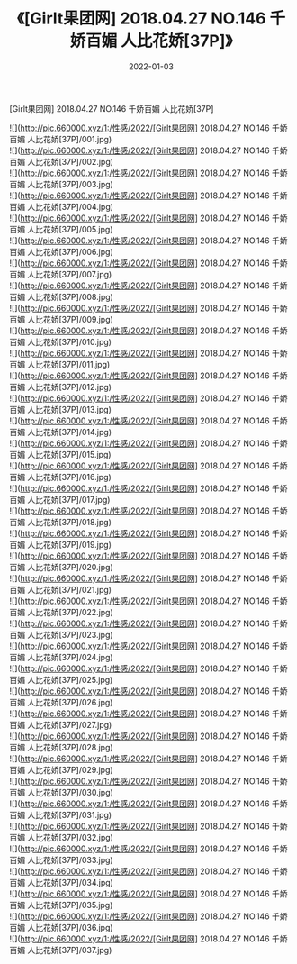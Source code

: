 ﻿---
layout: post
title:  《[Girlt果团网] 2018.04.27 NO.146 千娇百媚 人比花娇[37P]》
date:   2022-01-03
img: http://pic.660000.xyz/1:/性感/2022/[Girlt果团网] 2018.04.27 NO.146 千娇百媚 人比花娇[37P]/000.jpg
categories: [美女, 清纯, 唯美]
---

[Girlt果团网] 2018.04.27 NO.146 千娇百媚 人比花娇[37P]

  ![](http://pic.660000.xyz/1:/性感/2022/[Girlt果团网] 2018.04.27 NO.146 千娇百媚 人比花娇[37P]/001.jpg) <br> ![](http://pic.660000.xyz/1:/性感/2022/[Girlt果团网] 2018.04.27 NO.146 千娇百媚 人比花娇[37P]/002.jpg) <br> ![](http://pic.660000.xyz/1:/性感/2022/[Girlt果团网] 2018.04.27 NO.146 千娇百媚 人比花娇[37P]/003.jpg) <br> ![](http://pic.660000.xyz/1:/性感/2022/[Girlt果团网] 2018.04.27 NO.146 千娇百媚 人比花娇[37P]/004.jpg) <br> ![](http://pic.660000.xyz/1:/性感/2022/[Girlt果团网] 2018.04.27 NO.146 千娇百媚 人比花娇[37P]/005.jpg) <br> ![](http://pic.660000.xyz/1:/性感/2022/[Girlt果团网] 2018.04.27 NO.146 千娇百媚 人比花娇[37P]/006.jpg) <br> ![](http://pic.660000.xyz/1:/性感/2022/[Girlt果团网] 2018.04.27 NO.146 千娇百媚 人比花娇[37P]/007.jpg) <br> ![](http://pic.660000.xyz/1:/性感/2022/[Girlt果团网] 2018.04.27 NO.146 千娇百媚 人比花娇[37P]/008.jpg) <br> ![](http://pic.660000.xyz/1:/性感/2022/[Girlt果团网] 2018.04.27 NO.146 千娇百媚 人比花娇[37P]/009.jpg) <br> ![](http://pic.660000.xyz/1:/性感/2022/[Girlt果团网] 2018.04.27 NO.146 千娇百媚 人比花娇[37P]/010.jpg) <br> ![](http://pic.660000.xyz/1:/性感/2022/[Girlt果团网] 2018.04.27 NO.146 千娇百媚 人比花娇[37P]/011.jpg) <br> ![](http://pic.660000.xyz/1:/性感/2022/[Girlt果团网] 2018.04.27 NO.146 千娇百媚 人比花娇[37P]/012.jpg) <br> ![](http://pic.660000.xyz/1:/性感/2022/[Girlt果团网] 2018.04.27 NO.146 千娇百媚 人比花娇[37P]/013.jpg) <br> ![](http://pic.660000.xyz/1:/性感/2022/[Girlt果团网] 2018.04.27 NO.146 千娇百媚 人比花娇[37P]/014.jpg) <br> ![](http://pic.660000.xyz/1:/性感/2022/[Girlt果团网] 2018.04.27 NO.146 千娇百媚 人比花娇[37P]/015.jpg) <br> ![](http://pic.660000.xyz/1:/性感/2022/[Girlt果团网] 2018.04.27 NO.146 千娇百媚 人比花娇[37P]/016.jpg) <br> ![](http://pic.660000.xyz/1:/性感/2022/[Girlt果团网] 2018.04.27 NO.146 千娇百媚 人比花娇[37P]/017.jpg) <br> ![](http://pic.660000.xyz/1:/性感/2022/[Girlt果团网] 2018.04.27 NO.146 千娇百媚 人比花娇[37P]/018.jpg) <br> ![](http://pic.660000.xyz/1:/性感/2022/[Girlt果团网] 2018.04.27 NO.146 千娇百媚 人比花娇[37P]/019.jpg) <br> ![](http://pic.660000.xyz/1:/性感/2022/[Girlt果团网] 2018.04.27 NO.146 千娇百媚 人比花娇[37P]/020.jpg) <br> ![](http://pic.660000.xyz/1:/性感/2022/[Girlt果团网] 2018.04.27 NO.146 千娇百媚 人比花娇[37P]/021.jpg) <br> ![](http://pic.660000.xyz/1:/性感/2022/[Girlt果团网] 2018.04.27 NO.146 千娇百媚 人比花娇[37P]/022.jpg) <br> ![](http://pic.660000.xyz/1:/性感/2022/[Girlt果团网] 2018.04.27 NO.146 千娇百媚 人比花娇[37P]/023.jpg) <br> ![](http://pic.660000.xyz/1:/性感/2022/[Girlt果团网] 2018.04.27 NO.146 千娇百媚 人比花娇[37P]/024.jpg) <br> ![](http://pic.660000.xyz/1:/性感/2022/[Girlt果团网] 2018.04.27 NO.146 千娇百媚 人比花娇[37P]/025.jpg) <br> ![](http://pic.660000.xyz/1:/性感/2022/[Girlt果团网] 2018.04.27 NO.146 千娇百媚 人比花娇[37P]/026.jpg) <br> ![](http://pic.660000.xyz/1:/性感/2022/[Girlt果团网] 2018.04.27 NO.146 千娇百媚 人比花娇[37P]/027.jpg) <br> ![](http://pic.660000.xyz/1:/性感/2022/[Girlt果团网] 2018.04.27 NO.146 千娇百媚 人比花娇[37P]/028.jpg) <br> ![](http://pic.660000.xyz/1:/性感/2022/[Girlt果团网] 2018.04.27 NO.146 千娇百媚 人比花娇[37P]/029.jpg) <br> ![](http://pic.660000.xyz/1:/性感/2022/[Girlt果团网] 2018.04.27 NO.146 千娇百媚 人比花娇[37P]/030.jpg) <br> ![](http://pic.660000.xyz/1:/性感/2022/[Girlt果团网] 2018.04.27 NO.146 千娇百媚 人比花娇[37P]/031.jpg) <br> ![](http://pic.660000.xyz/1:/性感/2022/[Girlt果团网] 2018.04.27 NO.146 千娇百媚 人比花娇[37P]/032.jpg) <br> ![](http://pic.660000.xyz/1:/性感/2022/[Girlt果团网] 2018.04.27 NO.146 千娇百媚 人比花娇[37P]/033.jpg) <br> ![](http://pic.660000.xyz/1:/性感/2022/[Girlt果团网] 2018.04.27 NO.146 千娇百媚 人比花娇[37P]/034.jpg) <br> ![](http://pic.660000.xyz/1:/性感/2022/[Girlt果团网] 2018.04.27 NO.146 千娇百媚 人比花娇[37P]/035.jpg) <br> ![](http://pic.660000.xyz/1:/性感/2022/[Girlt果团网] 2018.04.27 NO.146 千娇百媚 人比花娇[37P]/036.jpg) <br> ![](http://pic.660000.xyz/1:/性感/2022/[Girlt果团网] 2018.04.27 NO.146 千娇百媚 人比花娇[37P]/037.jpg) <br>